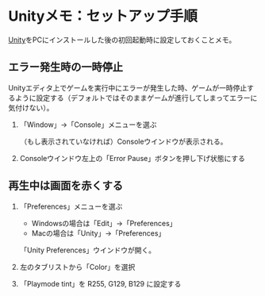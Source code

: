 # Unityメモ：セットアップ手順

[Unity]をPCにインストールした後の初回起動時に設定しておくことメモ。

[Unity]: https://unity3d.com/

## エラー発生時の一時停止

Unityエディタ上でゲームを実行中にエラーが発生した時、ゲームが一時停止するように設定する（デフォルトではそのままゲームが進行してしまってエラーに気付けない）。

1. 「Window」→「Console」メニューを選ぶ

    （もし表示されていなければ）Consoleウインドウが表示される。

1. Consoleウインドウ左上の「Error Pause」ボタンを押し下げ状態にする


## 再生中は画面を赤くする

1. 「Preferences」メニューを選ぶ

    * Windowsの場合は「Edit」→「Preferences」
    * Macの場合は「Unity」→「Preferences」
    
    「Unity Preferences」ウインドウが開く。

1. 左のタブリストから「Color」を選択

1. 「Playmode tint」を R255, G129, B129 に設定する



